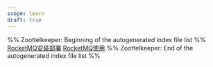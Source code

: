```yaml
---
scope: learn
draft: true
---
```

%% Zoottelkeeper: Beginning of the autogenerated index file list  %%
 [RocketMQ安装部署](RocketMQ安装部署.md)
 [RocketMQ使用](RocketMQ使用.md)
%% Zoottelkeeper: End of the autogenerated index file list  %%
